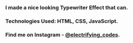### I made a nice looking Typewriter Effect that can.

### Technologies Used: HTML, CSS, JavaScript.

### Find me on Instagram - [@electrifying_codes][Instagram].

[Instagram]: https://www.instagram.com/electrifying_codes
